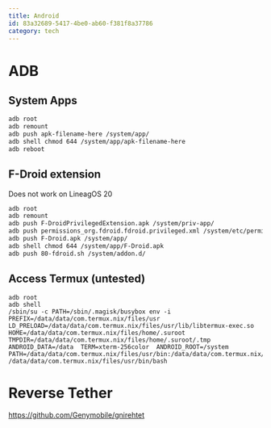 ```yaml
---
title: Android
id: 83a32689-5417-4be0-ab60-f381f8a37786
category: tech
---
```


# ADB
## System Apps
```sh
adb root
adb remount
adb push apk-filename-here /system/app/
adb shell chmod 644 /system/app/apk-filename-here
adb reboot
```

## F-Droid extension
Does not work on LineagOS 20
```sh
adb root
adb remount
adb push F-DroidPrivilegedExtension.apk /system/priv-app/
adb push permissions_org.fdroid.fdroid.privileged.xml /system/etc/permissions/
adb push F-Droid.apk /system/app/
adb shell chmod 644 /system/app/F-Droid.apk
adb push 80-fdroid.sh /system/addon.d/
```

## Access Termux (untested)
``` shell
adb root
adb shell
/sbin/su -c PATH=/sbin/.magisk/busybox env -i  PREFIX=/data/data/com.termux.nix/files/usr  LD_PRELOAD=/data/data/com.termux.nix/files/usr/lib/libtermux-exec.so  HOME=/data/data/com.termux.nix/files/home/.suroot  TMPDIR=/data/data/com.termux.nix/files/home/.suroot/.tmp  ANDROID_DATA=/data  TERM=xterm-256color  ANDROID_ROOT=/system  PATH=/data/data/com.termux.nix/files/usr/bin:/data/data/com.termux.nix/files/usr/bin/applets:/system/bin:/system/xbin:/sbin:/sbin/bin  /data/data/com.termux.nix/files/usr/bin/bash
```
# Reverse Tether
<https://github.com/Genymobile/gnirehtet>

